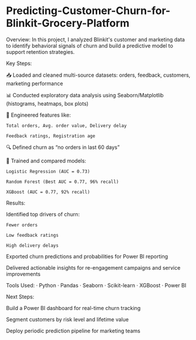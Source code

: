 # Predicting-Customer-Churn-for-Blinkit-Grocery-Platform

Overview:
In this project, I analyzed Blinkit's customer and marketing data to identify behavioral signals of churn and build a predictive model to support retention strategies.

Key Steps:

  📥 Loaded and cleaned multi-source datasets: orders, feedback, customers, marketing performance
  
  📊 Conducted exploratory data analysis using Seaborn/Matplotlib (histograms, heatmaps, box plots)
  
  🧠 Engineered features like:

    Total orders, Avg. order value, Delivery delay
    
    Feedback ratings, Registration age

  🔍 Defined churn as “no orders in last 60 days”
  
  🤖 Trained and compared models:

    Logistic Regression (AUC = 0.73)
    
    Random Forest (Best AUC = 0.77, 96% recall)
    
    XGBoost (AUC = 0.77, 92% recall)

Results:

  Identified top drivers of churn:

    Fewer orders
    
    Low feedback ratings
    
    High delivery delays

  Exported churn predictions and probabilities for Power BI reporting
  
  Delivered actionable insights for re-engagement campaigns and service improvements

Tools Used:
· Python 
· Pandas 
· Seaborn 
· Scikit-learn 
· XGBoost 
· Power BI

Next Steps:

  Build a Power BI dashboard for real-time churn tracking
  
  Segment customers by risk level and lifetime value
  
  Deploy periodic prediction pipeline for marketing teams

